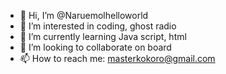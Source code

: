- 👋 Hi, I’m @Naruemolhelloworld
- 👀 I’m interested in coding, ghost radio
- 🌱 I’m currently learning Java script, html
- 💞️ I’m looking to collaborate on board
- 📫 How to reach me: masterkokoro@gmail.com

<!---
Naruemolhelloworld/Naruemolhelloworld is a ✨ special ✨ repository because its `README.md` (this file) appears on your GitHub profile.
You can click the Preview link to take a look at your changes.
--->
